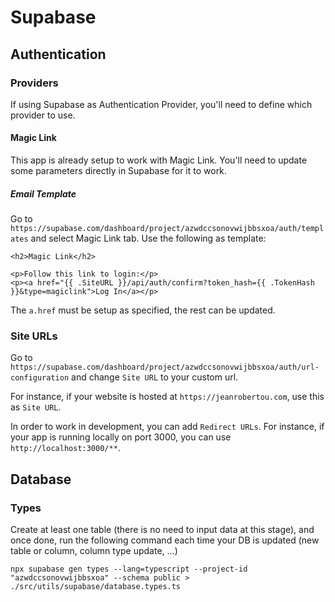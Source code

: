 # Supabase

## Authentication

### Providers

If using Supabase as Authentication Provider, you'll need to define which provider to use.

#### Magic Link

This app is already setup to work with Magic Link. You'll need to update some parameters directly in Supabase for it to work.

##### Email Template

Go to `https://supabase.com/dashboard/project/azwdccsonovwijbbsxoa/auth/templates` and select Magic Link tab. Use the following as template:

```
<h2>Magic Link</h2>

<p>Follow this link to login:</p>
<p><a href="{{ .SiteURL }}/api/auth/confirm?token_hash={{ .TokenHash }}&type=magiclink">Log In</a></p>
```

The `a.href` must be setup as specified, the rest can be updated.

### Site URLs

Go to `https://supabase.com/dashboard/project/azwdccsonovwijbbsxoa/auth/url-configuration` and change `Site URL` to your custom url.

For instance, if your website is hosted at `https://jeanrobertou.com`, use this as `Site URL`.

In order to work in development, you can add `Redirect URLs`. For instance, if your app is running locally on port 3000, you can use `http://localhost:3000/**`.

## Database

### Types

Create at least one table (there is no need to input data at this stage), and once done, run the following command each time your DB is updated (new table or column, column type update, ...)

```
npx supabase gen types --lang=typescript --project-id "azwdccsonovwijbbsxoa" --schema public > ./src/utils/supabase/database.types.ts
```

